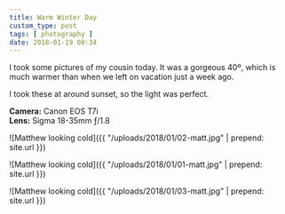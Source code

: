 ```yaml
---
title: Warm Winter Day
custom_type: post
tags: [ photography ]
date: 2018-01-19 00:34
---
```


I took some pictures of my cousin today. It was a gorgeous 40º, which is much warmer than when we left on vacation just a week ago.

I took these at around sunset, so the light was perfect.

**Camera:** Canon EOS T7i  
**Lens:** Sigma 18-35mm ƒ/1.8

![Matthew looking cold]({{ "/uploads/2018/01/02-matt.jpg" | prepend: site.url }})

![Matthew looking cold]({{ "/uploads/2018/01/01-matt.jpg" | prepend: site.url }})

![Matthew looking cold]({{ "/uploads/2018/01/03-matt.jpg" | prepend: site.url }})

